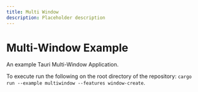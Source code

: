 ```yaml
---
title: Multi Window
description: Placeholder description
---
```


# Multi-Window Example

An example Tauri Multi-Window Application.

To execute run the following on the root directory of the repository: `cargo run --example multiwindow --features window-create`.
